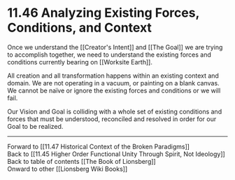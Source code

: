 # 11.46 Analyzing Existing Forces, Conditions, and Context

Once we understand the [[Creator's Intent]] and [[The Goal]] we are trying to accomplish together, we need to understand the existing forces and conditions currently bearing on [[Worksite Earth]].

All creation and all transformation happens within an existing context and domain. We are not operating in a vacuum, or painting on a blank canvas. We cannot be naïve or ignore the existing forces and conditions or we will fail.

Our Vision and Goal is colliding with a whole set of existing conditions and forces that must be understood, reconciled and resolved in order for our Goal to be realized.

___

Forward to [[11.47 Historical Context of the Broken Paradigms]]  
Back to [[11.45 Higher Order Functional Unity Through Spirit, Not Ideology]]  
Back to table of contents [[The Book of Lionsberg]]  
Onward to other [[Lionsberg Wiki Books]]  